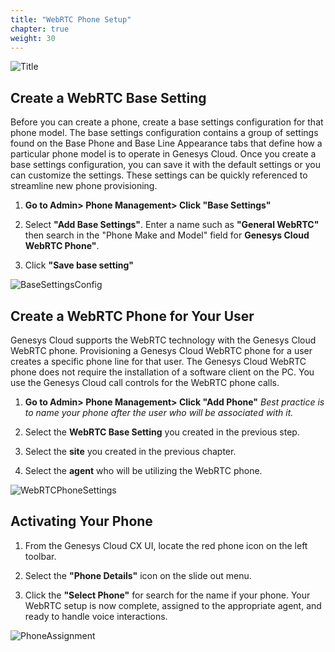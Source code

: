 ```yaml
---
title: "WebRTC Phone Setup"
chapter: true
weight: 30
---
```

![Title](/images/Telephony4-768x300.jpg)
## Create a WebRTC Base Setting

 Before you can create a phone, create a base settings configuration for that phone model. The base settings configuration contains a group of settings found on the Base Phone and Base Line Appearance tabs that define how a particular phone model is to operate in Genesys Cloud. Once you create a base settings configuration, you can save it with the default settings or you can customize the settings. These settings can be quickly referenced to streamline new phone provisioning. 


1. **Go to Admin> Phone Management> Click "Base Settings"**

2.  Select **"Add Base Settings"**. Enter a name such as **"General WebRTC"** then search in the "Phone Make and Model" field for **Genesys Cloud WebRTC Phone"**. 

3. Click **"Save base setting"**


![BaseSettingsConfig](/images/BaseSettings.jpg)

## Create a WebRTC Phone for Your User

 Genesys Cloud supports the WebRTC technology with the Genesys Cloud WebRTC phone. Provisioning a Genesys Cloud WebRTC phone for a user creates a specific phone line for that user. The Genesys Cloud WebRTC phone does not require the installation of a software client on the PC. You use the Genesys Cloud call controls for the WebRTC phone calls.

1. **Go to Admin> Phone Management> Click "Add Phone"** *Best practice is to name your phone after the user who will be associated with it.* 
 
 2. Select the **WebRTC Base Setting** you created in the previous step. 
 
 3. Select the **site** you created in the previous chapter. 
 
 4.  Select the **agent** who will be utilizing the WebRTC phone.  


![WebRTCPhoneSettings](/images/PhoneSetup.jpg)

## Activating Your Phone

1. From the Genesys Cloud CX UI, locate the red phone icon on the left toolbar. 

2. Select the **"Phone Details"** icon on the slide out menu. 

3. Click the **"Select Phone"** for search for the name if your phone. Your WebRTC setup is now complete, assigned to the appropriate agent, and ready to handle voice interactions. 


![PhoneAssignment](/images/PhoneSelect.jpg)